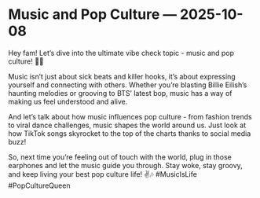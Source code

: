 # Music and Pop Culture — 2025-10-08

Hey fam! Let’s dive into the ultimate vibe check topic - music and pop culture! 🎵💫

Music isn’t just about sick beats and killer hooks, it’s about expressing yourself and connecting with others. Whether you’re blasting Billie Eilish’s haunting melodies or grooving to BTS’ latest bop, music has a way of making us feel understood and alive.

And let’s talk about how music influences pop culture - from fashion trends to viral dance challenges, music shapes the world around us. Just look at how TikTok songs skyrocket to the top of the charts thanks to social media buzz!

So, next time you’re feeling out of touch with the world, plug in those earphones and let the music guide you through. Stay woke, stay groovy, and keep living your best pop culture life! ✌️🎶 #MusicIsLife #PopCultureQueen
